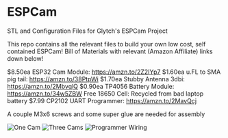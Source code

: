 # ESPCam
STL and Configuration Files for Glytch's ESPCam Project

This repo contains all the relevant files to build your own low cost, self contained ESPCam! Bill of Materials with relevant (Amazon Affiliate) links down below! 

$8.50ea ESP32 Cam Module: https://amzn.to/2Z2IYp7
$1.60ea u.FL to SMA pig tail: https://amzn.to/38PtpWi
$1.70ea Stubby Antenna 3dbi: https://amzn.to/2MbvqlQ
$0.90ea TP4056 Battery Module: https://amzn.to/34w5ZBW
Free 18650 Cell: Recycled from bad laptop battery 
$7.99 CP2102 UART Programmer: https://amzn.to/2MavQcj

A couple M3x6 screws and some super glue are needed for assembly

![One Cam](https://github.com/glytchtech/ESPCam/blob/master/Images/one%20cam.jpg)
![Three Cams](https://github.com/glytchtech/ESPCam/blob/master/Images/three%20cams.jpg)
![Programmer Wiring](https://github.com/glytchtech/ESPCam/blob/master/Images/ESP32Cam%20Programming%20Wiring.jpg)
